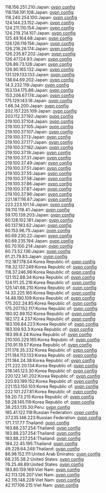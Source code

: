 118.156.251.210:Japan: [ovpn config](vpn/118_156_251_210.ovpn)  
118.158.191.108:Japan: [ovpn config](vpn/118_158_191_108.ovpn)  
118.240.254.100:Japan: [ovpn config](vpn/118_240_254_100.ovpn)  
124.144.23.152:Japan: [ovpn config](vpn/124_144_23_152.ovpn)  
124.211.110.154:Japan: [ovpn config](vpn/124_211_110_154.ovpn)  
124.219.214.107:Japan: [ovpn config](vpn/124_219_214_107.ovpn)  
125.49.164.68:Japan: [ovpn config](vpn/125_49_164_68.ovpn)  
126.126.119.156:Japan: [ovpn config](vpn/126_126_119_156.ovpn)  
126.218.26.174:Japan: [ovpn config](vpn/126_218_26_174.ovpn)  
126.235.87.202:Japan: [ovpn config](vpn/126_235_87_202.ovpn)  
126.47.124.93:Japan: [ovpn config](vpn/126_47_124_93.ovpn)  
126.89.73.128:Japan: [ovpn config](vpn/126_89_73_128.ovpn)  
126.90.165.132:Japan: [ovpn config](vpn/126_90_165_132.ovpn)  
131.129.133.133:Japan: [ovpn config](vpn/131_129_133_133.ovpn)  
138.64.69.202:Japan: [ovpn config](vpn/138_64_69_202.ovpn)  
14.3.232.119:Japan: [ovpn config](vpn/14_3_232_119.ovpn)  
153.134.175.88:Japan: [ovpn config](vpn/153_134_175_88.ovpn)  
153.206.67.174:Japan: [ovpn config](vpn/153_206_67_174.ovpn)  
175.129.143.18:Japan: [ovpn config](vpn/175_129_143_18.ovpn)  
1.66.34.200:Japan: [ovpn config](vpn/1_66_34_200.ovpn)  
202.157.225.109:Japan: [ovpn config](vpn/202_157_225_109.ovpn)  
203.112.37.192:Japan: [ovpn config](vpn/203_112_37_192.ovpn)  
219.100.37.104:Japan: [ovpn config](vpn/219_100_37_104.ovpn)  
219.100.37.105:Japan: [ovpn config](vpn/219_100_37_105.ovpn)  
219.100.37.107:Japan: [ovpn config](vpn/219_100_37_107.ovpn)  
219.100.37.13:Japan: [ovpn config](vpn/219_100_37_13.ovpn)  
219.100.37.177:Japan: [ovpn config](vpn/219_100_37_177.ovpn)  
219.100.37.182:Japan: [ovpn config](vpn/219_100_37_182.ovpn)  
219.100.37.19:Japan: [ovpn config](vpn/219_100_37_19.ovpn)  
219.100.37.31:Japan: [ovpn config](vpn/219_100_37_31.ovpn)  
219.100.37.49:Japan: [ovpn config](vpn/219_100_37_49.ovpn)  
219.100.37.51:Japan: [ovpn config](vpn/219_100_37_51.ovpn)  
219.100.37.55:Japan: [ovpn config](vpn/219_100_37_55.ovpn)  
219.100.37.58:Japan: [ovpn config](vpn/219_100_37_58.ovpn)  
219.100.37.86:Japan: [ovpn config](vpn/219_100_37_86.ovpn)  
219.100.37.87:Japan: [ovpn config](vpn/219_100_37_87.ovpn)  
219.100.37.96:Japan: [ovpn config](vpn/219_100_37_96.ovpn)  
221.187.116.67:Japan: [ovpn config](vpn/221_187_116_67.ovpn)  
223.223.101.14:Japan: [ovpn config](vpn/223_223_101_14.ovpn)  
39.110.119.41:Japan: [ovpn config](vpn/39_110_119_41.ovpn)  
59.170.139.203:Japan: [ovpn config](vpn/59_170_139_203.ovpn)  
60.128.102.181:Japan: [ovpn config](vpn/60_128_102_181.ovpn)  
60.137.183.62:Japan: [ovpn config](vpn/60_137_183_62.ovpn)  
60.153.96.75:Japan: [ovpn config](vpn/60_153_96_75.ovpn)  
60.69.230.22:Japan: [ovpn config](vpn/60_69_230_22.ovpn)  
60.69.235.194:Japan: [ovpn config](vpn/60_69_235_194.ovpn)  
60.70.100.214:Japan: [ovpn config](vpn/60_70_100_214.ovpn)  
60.73.52.136:Japan: [ovpn config](vpn/60_73_52_136.ovpn)  
61.21.79.83:Japan: [ovpn config](vpn/61_21_79_83.ovpn)  
112.187.178.54:Korea Republic of: [ovpn config](vpn/112_187_178_54.ovpn)  
118.32.137.249:Korea Republic of: [ovpn config](vpn/118_32_137_249.ovpn)  
118.37.246.96:Korea Republic of: [ovpn config](vpn/118_37_246_96.ovpn)  
121.152.88.34:Korea Republic of: [ovpn config](vpn/121_152_88_34.ovpn)  
124.111.25.216:Korea Republic of: [ovpn config](vpn/124_111_25_216.ovpn)  
125.141.68.210:Korea Republic of: [ovpn config](vpn/125_141_68_210.ovpn)  
14.33.225.165:Korea Republic of: [ovpn config](vpn/14_33_225_165.ovpn)  
14.48.190.109:Korea Republic of: [ovpn config](vpn/14_48_190_109.ovpn)  
175.202.24.85:Korea Republic of: [ovpn config](vpn/175_202_24_85.ovpn)  
175.207.152.117:Korea Republic of: [ovpn config](vpn/175_207_152_117.ovpn)  
180.92.69.152:Korea Republic of: [ovpn config](vpn/180_92_69_152.ovpn)  
182.172.4.237:Korea Republic of: [ovpn config](vpn/182_172_4_237.ovpn)  
183.106.84.223:Korea Republic of: [ovpn config](vpn/183_106_84_223.ovpn)  
183.109.93.3:Korea Republic of: [ovpn config](vpn/183_109_93_3.ovpn)  
183.99.8.24:Korea Republic of: [ovpn config](vpn/183_99_8_24.ovpn)  
210.100.229.165:Korea Republic of: [ovpn config](vpn/210_100_229_165.ovpn)  
210.91.19.57:Korea Republic of: [ovpn config](vpn/210_91_19_57.ovpn)  
211.178.35.232:Korea Republic of: [ovpn config](vpn/211_178_35_232.ovpn)  
211.184.113.133:Korea Republic of: [ovpn config](vpn/211_184_113_133.ovpn)  
211.184.24.38:Korea Republic of: [ovpn config](vpn/211_184_24_38.ovpn)  
211.222.20.134:Korea Republic of: [ovpn config](vpn/211_222_20_134.ovpn)  
218.145.123.30:Korea Republic of: [ovpn config](vpn/218_145_123_30.ovpn)  
220.122.141.202:Korea Republic of: [ovpn config](vpn/220_122_141_202.ovpn)  
220.93.199.152:Korea Republic of: [ovpn config](vpn/220_93_199_152.ovpn)  
221.153.150.103:Korea Republic of: [ovpn config](vpn/221_153_150_103.ovpn)  
222.101.227.81:Korea Republic of: [ovpn config](vpn/222_101_227_81.ovpn)  
59.20.73.215:Korea Republic of: [ovpn config](vpn/59_20_73_215.ovpn)  
59.28.145.119:Korea Republic of: [ovpn config](vpn/59_28_145_119.ovpn)  
38.253.135.50:Peru: [ovpn config](vpn/38_253_135_50.ovpn)  
185.41.122.119:Russian Federation: [ovpn config](vpn/185_41_122_119.ovpn)  
37.235.146.223:Russian Federation: [ovpn config](vpn/37_235_146_223.ovpn)  
171.7.17.77:Thailand: [ovpn config](vpn/171_7_17_77.ovpn)  
183.88.237.254:Thailand: [ovpn config](vpn/183_88_237_254.ovpn)  
183.88.237.254:Thailand: [ovpn config](vpn/183_88_237_254.ovpn)  
183.88.237.254:Thailand: [ovpn config](vpn/183_88_237_254.ovpn)  
184.22.45.195:Thailand: [ovpn config](vpn/184_22_45_195.ovpn)  
49.228.64.248:Thailand: [ovpn config](vpn/49_228_64_248.ovpn)  
86.98.152.111:United Arab Emirates: [ovpn config](vpn/86_98_152_111.ovpn)  
68.235.38.2:United States: [ovpn config](vpn/68_235_38_2.ovpn)  
76.25.48.89:United States: [ovpn config](vpn/76_25_48_89.ovpn)  
183.80.159.169:Viet Nam: [ovpn config](vpn/183_80_159_169.ovpn)  
42.113.126.207:Viet Nam: [ovpn config](vpn/42_113_126_207.ovpn)  
42.115.148.228:Viet Nam: [ovpn config](vpn/42_115_148_228.ovpn)  
42.117.106.215:Viet Nam: [ovpn config](vpn/42_117_106_215.ovpn)  
